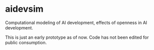 # aidevsim
Computational modeling of AI development, effects of openness in AI development.

This is just an early prototype as of now. Code has not been edited for public consumption.
